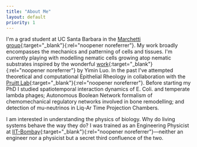 ```yaml
---
title: "About Me"
layout: default
priority: 1
---
```


I'm a grad student at UC Santa Barbara in the [Marchetti 
group](https://marchetti.physics.ucsb.edu){:target="_blank"}{:rel="noopener 
noreferrer"}. My work broadly encompasses the mechanics and patterning of cells and tissues. I'm currently playing with modelling nematic cells growing atop nematic substrates inspired by the wonderful [work](http://doi.org/10.1098/rsif.2023.0160){:target="_blank"}{:rel="noopener
noreferrer"} by Yimin Luo. In the past I've attempted theoretical and computational Epithelial Rheology in collaboration with the [Pruitt 
Lab](https://pruittlab.engineering.ucsb.edu){:target="_blank"}{:rel="noopener noreferrer"}. Before starting my PhD I studied spatiotemporal interaction 
dynamics of E. Coli. and temperate lambda phages; Autonomous Boolean Network formalism of chemomechanical regulatory networks involved in 
bone remodelling; and detection of mu-neutrinos in Liq-Ar Time Projection Chambers.

I am interested in understanding the physics of biology. Why do living systems behave the way they do? I was trained as an Engineering Physicist 
at [IIT-Bombay](https://www.phy.iitb.ac.in/){:target="_blank"}{:rel="noopener
noreferrer"}—neither an engineer nor a physicist but a secret third confluence of the two.